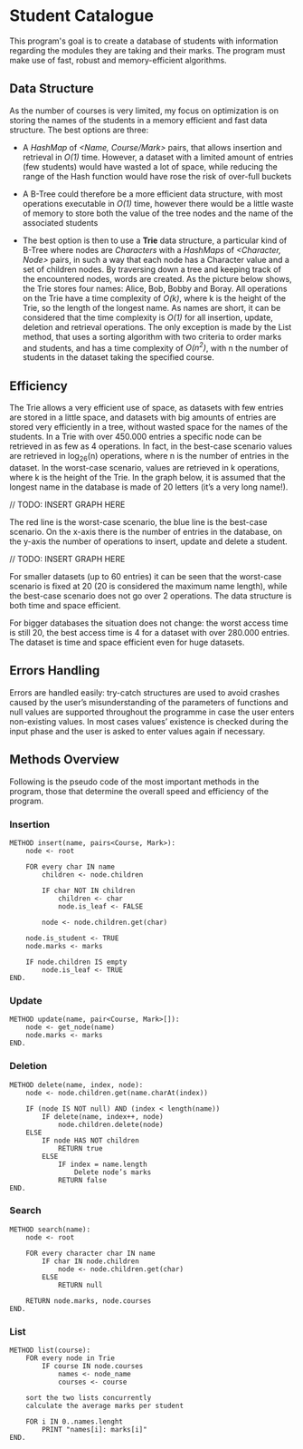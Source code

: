 # Student Catalogue
This program's goal is to create a database of students with information regarding the modules they are taking and their marks. The program must make use of fast, robust and memory-efficient algorithms.

## Data Structure
As the number of courses is very limited, my focus on optimization is on storing the names of the students in a memory efficient and fast data structure. The best options are three:

- A *HashMap* of *<Name, Course/Mark>* pairs, that allows insertion and retrieval in *O(1)* time. However, a dataset with a limited amount of entries (few students) would have wasted a lot of space, while reducing the range of the Hash function would have rose the risk of over-full buckets

- A B-Tree could therefore be a more efficient data structure, with most operations executable in *O(1)* time, however there would be a little waste of memory to store both the value of the tree nodes and the name of the associated students

- The best option is then to use a **Trie** data structure, a particular kind of B-Tree where nodes are *Characters* with a *HashMaps* of *<Character, Node>* pairs, in such a way that each node has a Character value and a set of children nodes. By traversing down a tree and keeping track of the encountered nodes, words are created. As the picture below shows, the Trie stores four names: Alice, Bob, Bobby and Boray. All operations on the Trie have a time complexity of *O(k)*, where k is the height of the Trie, so the length of the longest name. As names are short, it can be considered that the time complexity is *O(1)* for all insertion, update, deletion and retrieval operations. The only exception is made by the List method, that uses a sorting algorithm with two criteria to order marks and students, and has a time complexity of *O(n<sup>2</sup>)*, with n the number of students in the dataset taking the specified course.

## Efficiency
The Trie allows a very efficient use of space, as datasets with few entries are stored in a little space, and datasets with big amounts of entries are stored very efficiently in a tree, without wasted space for the names of the students. In a Trie with over 450.000 entries a specific node can be retrieved in as few as 4 operations. In fact, in the best-case scenario values are retrieved in log<sub>26</sub>(n) operations, where n is the number of entries in the dataset. In the worst-case scenario, values are retrieved in k operations, where k is the height of the Trie. In the graph below, it is assumed that the longest name in the database is made of 20 letters (it’s a very long name!).

// TODO: INSERT GRAPH HERE

The red line is the worst-case scenario, the blue line is the best-case scenario. On the x-axis there is the number of entries in the database, on the y-axis the number of operations to insert, update and delete a student.

// TODO: INSERT GRAPH HERE

For smaller datasets (up to 60 entries) it can be seen that the worst-case scenario is fixed at 20 (20 is considered the maximum name length), while the best-case scenario does not go over 2 operations. The data structure is both time and space efficient.

For bigger databases the situation does not change: the worst access time is still 20, the best access time is 4 for a dataset with over 280.000 entries. The dataset is time and space efficient even for huge datasets.

## Errors Handling
Errors are handled easily: try-catch structures are used to avoid crashes caused by the user’s misunderstanding of the parameters of functions and null values are supported throughout the programme in case the user enters non-existing values. In most cases values’ existence is checked during the input phase and the user is asked to enter values again if necessary. 

## Methods Overview
Following is the pseudo code of the most important methods in the program, those that determine the overall speed and efficiency of the program.

### Insertion
```
METHOD insert(name, pairs<Course, Mark>):
    node <- root

    FOR every char IN name
        children <- node.children

        IF char NOT IN children
            children <- char
            node.is_leaf <- FALSE

        node <- node.children.get(char)

    node.is_student <- TRUE
    node.marks <- marks

    IF node.children IS empty
        node.is_leaf <- TRUE
END.
```

### Update
```
METHOD update(name, pair<Course, Mark>[]):
    node <- get_node(name)
    node.marks <- marks
END.
```

### Deletion
```
METHOD delete(name, index, node):
    node <- node.children.get(name.charAt(index))

    IF (node IS NOT null) AND (index < length(name))
    	IF delete(name, index++, node)
            node.children.delete(node)
    ELSE
    	IF node HAS NOT children
	    	RETURN true
        ELSE
            IF index = name.length
            	Delete node’s marks
            RETURN false
END.
```

### Search
```
METHOD search(name):
    node <- root

    FOR every character char IN name
        IF char IN node.children
            node <- node.children.get(char)
        ELSE
            RETURN null
    
    RETURN node.marks, node.courses
END.
```

### List
```
METHOD list(course):
    FOR every node in Trie
        IF course IN node.courses
            names <- node_name
            courses <- course

    sort the two lists concurrently
    calculate the average marks per student

    FOR i IN 0..names.lenght
        PRINT "names[i]: marks[i]"
END.
```